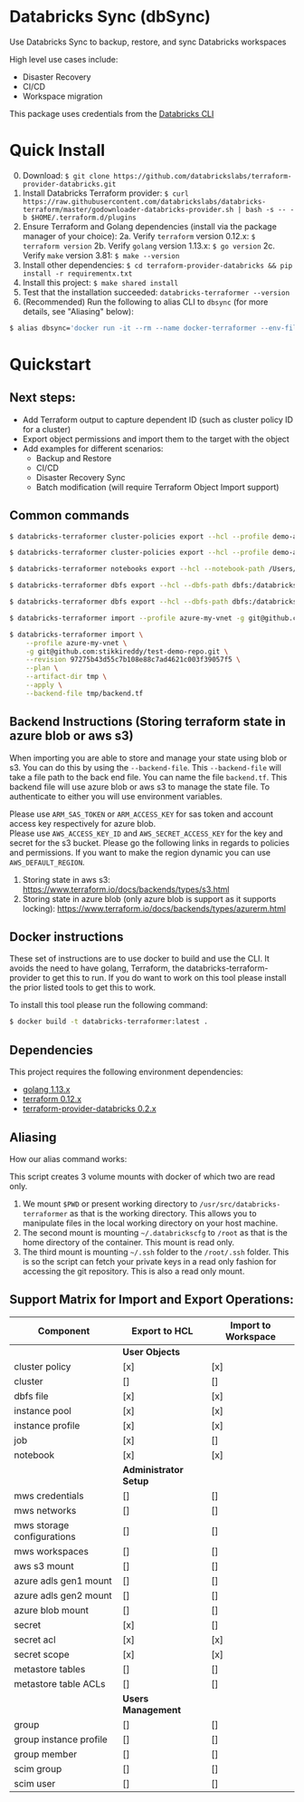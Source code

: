 # Databricks Sync (dbSync)
Use Databricks Sync to backup, restore, and sync Databricks workspaces

High level use cases include:
- Disaster Recovery
- CI/CD
- Workspace migration

This package uses credentials from the [Databricks CLI](https://docs.databricks.com/user-guide/dev-tools/databricks-cli.html)

# Quick Install

0. Download: `$ git clone https://github.com/databrickslabs/terraform-provider-databricks.git`
1. Install Databricks Terraform provider: `$ curl https://raw.githubusercontent.com/databrickslabs/databricks-terraform/master/godownloader-databricks-provider.sh | bash -s -- -b $HOME/.terraform.d/plugins`
2. Ensure Terraform and Golang dependencies (install via the package manager of your choice):
2a. Verify `terraform` version 0.12.x: `$ terraform version`
2b. Verify `golang` version 1.13.x: `$ go version`
2c. Verify `make` version 3.81: `$ make --version`
3. Install other dependencies: `$ cd terraform-provider-databricks && pip install -r requirementx.txt`
3. Install this project: `$ make shared install`
4. Test that the installation succeeded: `databricks-terraformer --version`
5. (Recommended) Run the following to alias CLI to `dbsync` (for more details, see "Aliasing" below):
```bash
$ alias dbsync='docker run -it --rm --name docker-terraformer --env-file <(env | grep "ARM\|AWS") -v "$PWD":/usr/src/databricks-terraformer -v ~/.databrickscfg:/root/.databrickscfg:ro -v ~/.ssh:/root/.ssh:ro -w /usr/src/databricks-terraformer databricks-terraformer'
```

# Quickstart

## Next steps:
* Add Terraform output to capture dependent ID (such as cluster policy ID for a cluster)
* Export object permissions and import them to the target with the object
* Add examples for different scenarios:
    * Backup and Restore
    * CI/CD
    * Disaster Recovery Sync
    * Batch modification (will require Terraform Object Import support)
      

## Common commands

```bash
$ databricks-terraformer cluster-policies export --hcl --profile demo-aws -g git@github.com:stikkireddy/test-demo-repo.git --dry-run --delete

$ databricks-terraformer cluster-policies export --hcl --profile demo-aws -g git@github.com:stikkireddy/demo-test-repo.git --delete --dry-run

$ databricks-terraformer notebooks export --hcl --notebook-path /Users/sri.tikkireddy@databricks.com/ --profile demo-aws -g git@github.com:stikkireddy/demo-test-repo.git --delete --dry-run

$ databricks-terraformer dbfs export --hcl --dbfs-path dbfs:/databricks/init_scripts --profile demo-aws -g git@github.com:stikkireddy/test-demo-repo.git --delete --dry-run

$ databricks-terraformer dbfs export --hcl --dbfs-path dbfs:/databricks/init_scripts --profile demo-aws -g git@github.com:stikkireddy/test-export-2.git --delete --dry-run

$ databricks-terraformer import --profile azure-my-vnet -g git@github.com:stikkireddy/test-export-2.git --revision master --plan --artifact-dir tmp

$ databricks-terraformer import \
    --profile azure-my-vnet \
    -g git@github.com:stikkireddy/test-demo-repo.git \
    --revision 97275b43d55c7b108e88c7ad4621c003f39057f5 \
    --plan \
    --artifact-dir tmp \
    --apply \
    --backend-file tmp/backend.tf
```


## Backend Instructions (Storing terraform state in azure blob or aws s3)

When importing you are able to store and manage your state using blob or s3. You can do this by using the `--backend-file`.
This `--backend-file` will take a file path to the back end file. You can name the file `backend.tf`. This backend file will use
azure blob or aws s3 to manage the state file. To authenticate to either you will use environment variables. 

Please use `ARM_SAS_TOKEN` or `ARM_ACCESS_KEY` for sas token and account access key respectively for azure blob.   
Please use `AWS_ACCESS_KEY_ID` and `AWS_SECRET_ACCESS_KEY` for the key and secret for the s3 bucket. Please go the following links in 
regards to policies and permissions. If you want to make the region dynamic you can use `AWS_DEFAULT_REGION`.   

1. Storing state in aws s3: https://www.terraform.io/docs/backends/types/s3.html
2. Storing state in azure blob (only azure blob is support as it supports locking): https://www.terraform.io/docs/backends/types/azurerm.html

## Docker instructions

These set of instructions are to use docker to build and use the CLI. It avoids the need to have golang, 
Terraform, the databricks-terraform-provider to get this to run. If you do want to work on this tool please 
install the prior listed tools to get this to work. 

To install this tool please run the following command:

```bash
$ docker build -t databricks-terraformer:latest .
```

## Dependencies

This project requires the following environment dependencies:
* [golang 1.13.x](https://golang.org/dl/)
* [terraform 0.12.x](https://www.terraform.io/downloads.html)
* [terraform-provider-databricks 0.2.x](https://registry.terraform.io/providers/databrickslabs/databricks/latest)


## Aliasing

How our alias command works:

This script creates 3 volume mounts with docker of which two are read only.
1. We mount `$PWD` or present working directory to `/usr/src/databricks-terraformer` as that is the working directory.
This allows you to manipulate files in the local working directory on your host machine.
2. The second mount is mounting `~/.databrickscfg` to `/root` as that is the home directory of the container. 
This mount is read only.
3. The third mount is mounting `~/.ssh` folder to the `/root/.ssh` folder. This is so the script can fetch your 
private keys in a read only fashion for accessing the git repository. This is also a read only mount.


## Support Matrix for Import and Export Operations:

| Component                    | Export to HCL | Import to Workspace |
| -----------------------------|---------------|---------------------|
| | **User Objects** |
| cluster policy               | [x]           | [x]              |
| cluster                      | []            | []               |
| dbfs file                    | [x]           | [x]              |
| instance pool                | [x]           | [x]              |
| instance profile             | [x]           | [x]              |
| job                          | [x]           | []               |
| notebook                     | [x]           | [x]              |
| | **Administrator Setup** |
| mws credentials              | []            | []               |
| mws networks                 | []            | []               |
| mws storage configurations   | []            | []               |
| mws workspaces               | []            | []               |
| aws s3 mount                 | []            | []               |
| azure adls gen1 mount        | []            | []               |
| azure adls gen2 mount        | []            | []               |
| azure blob mount             | []            | []               |
| secret                       | [x]           | []               |
| secret acl                   | [x]           | [x]              |
| secret scope                 | [x]           | [x]              |
| metastore tables             | []            | []               |
| metastore table ACLs         | []            | []               |
| | **Users Management** |
| group                        | []            | []               |
| group instance profile       | []            | []               |
| group member                 | []            | []               |
| scim group                   | []            | []               |
| scim user                    | []            | []               |
